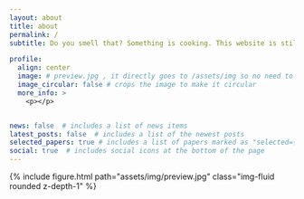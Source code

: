 ```yaml
---
layout: about
title: about
permalink: /
subtitle: Do you smell that? Something is cooking. This website is still a work in progress.

profile:
  align: center
  image: # preview.jpg , it directly goes to /assets/img so no need to put the entire path
  image_circular: false # crops the image to make it circular
  more_info: >
    <p></p> 


news: false  # includes a list of news items
latest_posts: false  # includes a list of the newest posts
selected_papers: true # includes a list of papers marked as "selected={true}"
social: true  # includes social icons at the bottom of the page
---
```


<div class="row justify-content-center text-center">
    <div class="col-md-7 col-xl-8 mt-3 mt-md-0 text-center">
        {% include figure.html path="assets/img/preview.jpg" class="img-fluid rounded z-depth-1" %}
    </div>
</div>